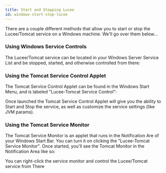 ```yaml
---
title: Start and Stopping Lucee
id: windows-start-stop-lucee
---
```


There are a couple different methods that allow you to start or stop the Lucee/Tomcat service on a Windows machine. We'll go over them below...

### Using Windows Service Controls ###

The Lucee/Tomcat service can be located in your Windows Server Service List and be stopped, started, and otherwise controlled from there:

### Using the Tomcat Service Control Applet ###

The Tomcat Service Control Applet can be found in the Windows Start Menu, and is labeled "Lucee-Tomcat Service Control":

Once launched the Tomcat Service Control Applet will give you the ability to Start and Stop the service, as well as customize the service settings (like JVM params).

### Using the Tomcat Service Monitor ###

The Tomcat Service Monitor is an applet that runs in the Notification Are of your Windows Start Bar. You can turn it on clicking the "Lucee-Tomcat Service Monitor". Once started, you'll see the Tomcat Monitor in the Notification Area like so:

You can right-click the service monitor and control the Lucee/Tomcat service from There
